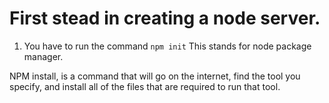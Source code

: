 # First stead in creating a node server.

1.  You have to run the command `npm init`
This stands for node package manager.

NPM install, is a command that will go on the internet, find the tool you specify, and install all of the files that are required to run that tool.